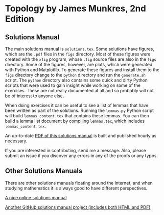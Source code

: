Topology by James Munkres, 2nd Edition
======================================

Solutions Manual
----------------

The main solutions manual is `solutions.tex`.
Some solutions have figures, which are the `.pdf` files in the `figs` directory.
Most of these figures were created with the `xfig` program, whose `.fig` source files are also in the `figs` directory.
Some of the figures, however, are plots, which were generated with Python and Matplotlib.
To generate these figures and install them to the `figs` directory change to the `python` directory and run the `generate.sh` script.
The `python` directory also contains some quick and dirty Python scripts that were used to gain insight while working on some of the exercises.
These are not really documented at all and so probably will not be of interest to anyone else.

When doing exercises it can be useful to see a list of lemmas that have been written as part of the solutions.
Running the `lemmas.py` Python script will build `lemmas_content.tex` that contains these lemmas.
You can then build a lemma list document by compiling `lemmas.tex`, which includes `lemmas_content.tex`.

An up-to-date [PDF of this solutions manual](http://kyp4.dyndns-home.com/Topology.pdf) is built and published hourly as necessary.

If you are interested in contributing, send me a message.
Also, please submit an issue if you discover any errors in any of the proofs or any typos.

Other Solutions Manuals
-----------------------

There are other solutions manuals floating around the Internet, and when studying mathematics it is always good to have different perspectives.

[A nice online solutions manual](https://dbfin.com/topology/munkres/)

[Another GitHub solutions manual project (includes both HTML and PDF)](https://github.com/9beach/munkres-topology-solutions)
